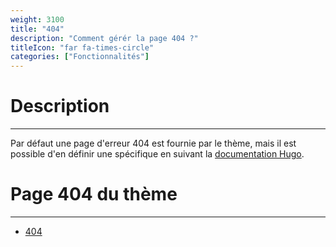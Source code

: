 ```yaml
---
weight: 3100
title: "404"
description: "Comment gérér la page 404 ?"
titleIcon: "far fa-times-circle"
categories: ["Fonctionnalités"]
---
```


# Description
---

Par défaut une page d'erreur 404 est fournie par le thème, mais il est possible d'en définir une spécifique en suivant la [documentation Hugo](https://gohugo.io/templates/404/).

# Page 404 du thème
---

* [404](/404.html)
